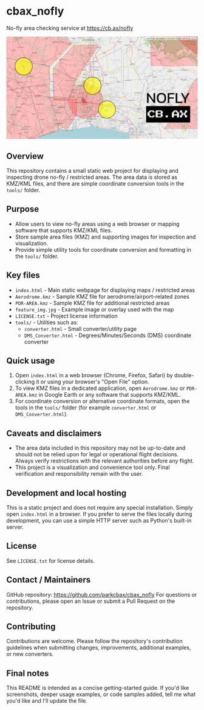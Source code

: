 # cbax_nofly

No-fly area checking service at https://cb.ax/nofly

![Feature image](feature_img.jpg)

Overview
--------
This repository contains a small static web project for displaying and inspecting drone no-fly / restricted areas. The area data is stored as KMZ/KML files, and there are simple coordinate conversion tools in the `tools/` folder.

Purpose
-------
- Allow users to view no-fly areas using a web browser or mapping software that supports KMZ/KML files.
- Store sample area files (KMZ) and supporting images for inspection and visualization.
- Provide simple utility tools for coordinate conversion and formatting in the `tools/` folder.

Key files
---------
- `index.html` - Main static webpage for displaying maps / restricted areas
- `Aerodrome.kmz` - Sample KMZ file for aerodrome/airport-related zones
- `PDR-AREA.kmz` - Sample KMZ file for additional restricted areas
- `feature_img.jpg` - Example image or overlay used with the map
- `LICENSE.txt` - Project license information
- `tools/` - Utilities such as:
  - `converter.html` - Small converter/utility page
  - `DMS_Converter.html` - Degrees/Minutes/Seconds (DMS) coordinate converter

Quick usage
-----------
1. Open `index.html` in a web browser (Chrome, Firefox, Safari) by double-clicking it or using your browser's "Open File" option.
2. To view KMZ files in a dedicated application, open `Aerodrome.kmz` or `PDR-AREA.kmz` in Google Earth or any software that supports KMZ/KML.
3. For coordinate conversion or alternative coordinate formats, open the tools in the `tools/` folder (for example `converter.html` or `DMS_Converter.html`).

Caveats and disclaimers
-----------------------
- The area data included in this repository may not be up-to-date and should not be relied upon for legal or operational flight decisions. Always verify restrictions with the relevant authorities before any flight.
- This project is a visualization and convenience tool only. Final verification and responsibility remain with the user.

Development and local hosting
-----------------------------
This is a static project and does not require any special installation. Simply open `index.html` in a browser. If you prefer to serve the files locally during development, you can use a simple HTTP server such as Python's built-in server.

License
-------
See `LICENSE.txt` for license details.

Contact / Maintainers
---------------------
GitHub repository: https://github.com/parkcbax/cbax_nofly
For questions or contributions, please open an Issue or submit a Pull Request on the repository.

Contributing
------------
Contributions are welcome. Please follow the repository's contribution guidelines when submitting changes, improvements, additional examples, or new converters.

Final notes
-----------
This README is intended as a concise getting-started guide. If you'd like screenshots, deeper usage examples, or code samples added, tell me what you'd like and I'll update the file.
